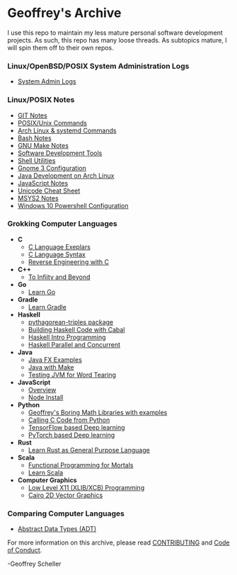 # Geoffrey's Archive
I use this repo to maintain my less mature personal software
development projects.  As such, this repo has many loose threads.
As subtopics mature, I will spin them off to their own repos.

### Linux/OpenBSD/POSIX System Administration Logs
  * [System Admin Logs](adminLogs)

### Linux/POSIX Notes
  * [GIT Notes](notes/gitNotes.txt)
  * [POSIX/Unix Commands](notes/unixCommands.txt)
  * [Arch Linux & systemd Commands](notes/archLinuxNotes.txt)
  * [Bash Notes](notes/bashNotes.txt)
  * [GNU Make Notes](notes/makeNotes.md)
  * [Software Development Tools](notes/softwareDevTools.md)
  * [Shell Utilities](notes/shellUtilities.txt)
  * [Gnome 3 Configuration](notes/gnome3Conf.md)
  * [Java Development on Arch Linux](notes/archJava.txt)
  * [JavaScript Notes](notes/javaScriptNotes.txt)
  * [Unicode Cheat Sheet](notes/unicodeCheatSheet.txt)
  * [MSYS2 Notes](notes/msys2Notes.txt)
  * [Windows 10 Powershell Configuration](notes/win10PowershellConf/)

### Grokking Computer Languages
  * __C__
    * [C Language Exeplars](grok/C/CExemplars/)
    * [C Language Syntax](grok/C/CSyntax/)
    * [Reverse Engineering with C](grok/C/CRevEngineer/)
  * __C++__
    * [To Infiity and Beyond](grok/C++/ToInfinityAndBeyond/)
  * __Go__
    * [Learn Go](grok/Go/)
  * __Gradle__
    * [Learn Gradle](grok/Gradle/)
  * __Haskell__
    * [pythagorean-triples package](grok/Haskell/pythag-triples)
    * [Building Haskell Code with Cabal](grok/Haskell/buildingHaskellCode/)
    * [Haskell Intro Programming](grok/Haskell/haskellIntroProgramming/)
    * [Haskell Parallel and Concurrent](grok/Haskell/haskellParallelAndConcurrent/)
  * __Java__
    * [Java FX Examples](grok/Java/javafxExamples/)
    * [Java with Make](grok/Java/javaWithMake/)
    * [Testing JVM for Word Tearing](grok/Java/wordTearing/)
  * __JavaScript__
    * [Overview](grok/JavaScript/)
    * [Node Install](grok/JavaScript/node-install/)
  * __Python__
    * [Geoffrey's Boring Math Libraries with examples](grok/Python/boring_math/)
    * [Calling C Code from Python](grok/Python/C_call/)
    * [TensorFlow based Deep learning](grok/Python/tensorflow/)
    * [PyTorch based Deep learning](grok/Python/pyTorch/)
  * __Rust__
    * [Learn Rust as General Purpose Language](grok/Rust/learnRust/)
  * __Scala__
    * [Functional Programming for Mortals](grok/Scala/fpForMortals/)
    * [Learn Scala](grok/Scala/learnScala/)
  * __Computer Graphics__
    * [Low Level X11 (XLIB/XCB) Programming](grok/Graphics/XWindows)
    * [Cairo 2D Vector Graphics](grok/Graphics/Cairo)

### Comparing Computer Languages
  * [Abstract Data Types (ADT)](comp/ADT/)

For more information on this archive, please read
[CONTRIBUTING](CONTRIBUTING.md)
and
[Code of Conduct](CODE_OF_CONDUCT.md).

-Geoffrey Scheller
